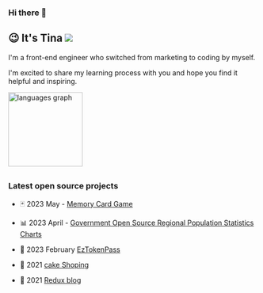 ### Hi there 👋  

## 😉 It's Tina [![](https://img.shields.io/static/v1?label=idemy&message=[MTR04]&style=flat&branch=6.x&logo=librarything&colorA=ca4141&colorB=fff)](https://bootcamp.lidemy.com/) 


I'm a front-end engineer who switched from marketing to coding by myself.

I'm excited to share my learning process with you and hope you find it helpful and inspiring.


<!-- <div>
  <img src="https://github-readme-stats-sigma-five.vercel.app/api?hide_title=false&hide_rank=false&show_icons=true&include_all_commits=true&count_private=true&disable_animations=false&theme=dracula&locale=en&hide_border=false&username=roroiii" height="150" alt="stats graph"  /> -->
  <img src="https://github-readme-stats-sigma-five.vercel.app/api/top-langs?locale=en&hide_title=false&layout=compact&card_width=320&langs_count=5&theme=dracula&hide_border=false&username=roroiii" height="150" alt="languages graph"  />
</div>






##


### Latest open source projects

- :black_joker:	 2023 May - [Memory Card Game](https://github.com/roroiii/memory-card-game-vite)
- :bar_chart: 2023 April - [Government Open Source Regional Population Statistics Charts](https://github.com/roroiii/gov-people-data)

- :ticket: 2023 February [EzTokenPass](https://github.com/gicpeatc82/EzTokenPass-Frontend)
- :cake: 2021 [cake Shoping](https://github.com/roroiii/cakeShoping)
- :memo: 2021 [Redux blog](https://github.com/roroiii/react-redux-blog)


<!--
**roroiii/roroiii** is a ✨ _special_ ✨ repository because its `README.md` (this file) appears on your GitHub profile.

Here are some ideas to get you started:

- 🔭 I’m currently working on ...
- 🌱 I’m currently learning ...
- 👯 I’m looking to collaborate on ...
- 🤔 I’m looking for help with ...
- 💬 Ask me about ...
- 📫 How to reach me: ...
- 😄 Pronouns: ...
- ⚡ Fun fact: ...
-->

